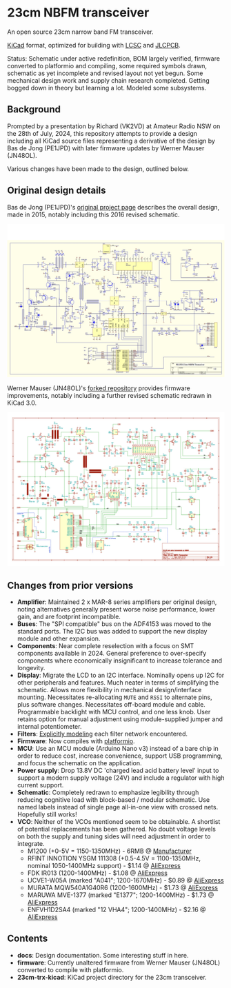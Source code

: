 # 23cm NBFM transceiver

An open source 23cm narrow band FM transceiver.

[KiCad](https://www.kicad.org/) format, optimized for building with [LCSC](https://www.lcsc.com/) and [JLCPCB](https://www.jlcpcb.com/).

Status: Schematic under active redefinition, BOM largely verified, firmware converted to platformio and compiling, some required symbols drawn, schematic as yet incomplete and revised layout not yet begun. Some mechanical design work and supply chain research completed. Getting bogged down in theory but learning a lot. Modeled some subsystems.

## Background

Prompted by a presentation by Richard (VK2VD) at Amateur Radio NSW on the 28th of July, 2024, this repository attempts to provide a design including all KiCad source files representing a derivative of the design by Bas de Jong (PE1JPD) with later firmware updates by Werner Mauser (JN48OL).

Various changes have been made to the design, outlined below.

## Original design details

Bas de Jong (PE1JPD)'s [original project page](http://www.pe1jpd.nl/index.php/23cm_nbfm/) describes the overall design, made in 2015, notably including this 2016 revised schematic.

![image](docs/23nbfmsch32.jpg)

Werner Mauser (JN48OL)'s [forked repository](https://github.com/wemaus/23cm-NBFM-Trx) provides firmware improvements, notably including a further revised schematic redrawn in KiCad 3.0.

![image](docs/23cm-pdf-thumbnail.jpg) 

## Changes from prior versions

 * __Amplifier__: Maintained 2 x MAR-8 series amplifiers per original design, noting alternatives generally present worse noise performance, lower gain, and are footprint incompatible.
 * __Buses__: The "SPI compatible" bus on the ADF4153 was moved to the standard ports. The I2C bus was added to support the new display module and other expansion.
 * __Components__: Near complete reselection with a focus on SMT components available in 2024. General preference to over-specify components where economically insignificant to increase tolerance and longevity.
 * __Display__: Migrate the LCD to an I2C interface. Nominally opens up I2C for other peripherals and features. Much neater in terms of simplifying the schematic. Allows more flexibility in mechanical design/interface mounting. Necessitates re-allocating `MUTE` and `RSSI` to alternate pins, plus software changes. Necessitates off-board module and cable. Programmable backlight with MCU control, and one less knob. User retains option for manual adjustment using module-supplied jumper and internal potentiometer.
 * __Filters__: [Explicitly modeling](docs/filter-models/) each filter network encountered.
 * __Firmware__: Now compiles with [platformio](https://piolabs.com/).
 * __MCU__: Use an MCU module (Arduino Nano v3) instead of a bare chip in order to reduce cost, increase convenience, support USB programming, and focus the schematic on the application.
 * __Power supply__: Drop 13.8V DC 'charged lead acid battery level' input to support a modern supply voltage (24V) and include a regulator with high current support.
 * __Schematic__: Completely redrawn to emphasize legibility through reducing cognitive load with block-based / modular schematic. Use named labels instead of single page all-in-one view with crossed nets. Hopefully still works!
 * __VCO__: Neither of the VCOs mentioned seem to be obtainable. A shortlist of potential replacements has been gathered. No doubt voltage levels on both the supply and tuning sides will need adjustment in order to integrate.
   * M1200 (+0-5V = 1150-1350MHz) - 6RMB @ [Manufacturer](https://www.fresend.com/productinfo/647892.html)
   * RFINT INNOTION YSGM 111308 (+0.5-4.5V = 1100-1350MHz, nominal 1050-1400MHz support) - $1.14 @ [AliExpress](https://www.aliexpress.com/item/1005005589982171.html)
   * FDK IR013 (1200-1400MHz) - $1.08 @ [AliExpress](https://www.aliexpress.com/item/1005007461973192.html)
   * UCVE1-W05A (marked "A041"; 1200-1670MHz) - $0.89 @ [AliExpress](https://www.aliexpress.com/item/1005005589963281.html)
   * MURATA MQW540A1G40R6 (1200-1600MHz) - $1.73 @ [AliExpress](https://www.aliexpress.com/item/1005007376224853.html)
   * MARUWA MVE-1377 (marked "E1377"; 1200-1400MHz) - $1.73 @ [AliExpress](https://www.aliexpress.com/item/1005007372058424.html)
   * ENFVH1D2SA4 (marked "12 VHA4"; 1200-1400MHz) - $2.16 @ [AliExpress](https://www.aliexpress.com/item/1005007376529487.html)

## Contents

 * __docs__: Design documentation. Some interesting stuff in here.
 * __firmware__: Currently unaltered firmware from Werner Mauser (JN48OL) converted to compile with platformio.
 * __23cm-trx-kicad__: KiCad project directory for the 23cm transceiver.
